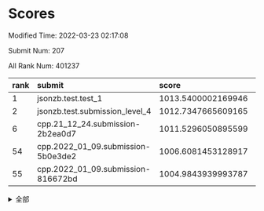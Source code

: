 # Scores

Modified Time: 2022-03-23 02:17:08

Submit Num: 207

All Rank Num: 401237

| rank |               submit               |       score        |       sigma        | pk_num |
| :--- | :--------------------------------- | :----------------- | :----------------- | :----- |
| 1    | jsonzb.test.test_1                 | 1013.5400002169946 | 0.8113651921128028 | 7749   |
| 2    | jsonzb.test.submission_level_4     | 1012.7347665609165 | 0.804456095059763  | 7752   |
| 6    | cpp.21_12_24.submission-2b2ea0d7   | 1011.5296050895599 | 0.7740517342634256 | 7756   |
| 54   | cpp.2022_01_09.submission-5b0e3de2 | 1006.6081453128917 | 0.7373494937943047 | 7752   |
| 55   | cpp.2022_01_09.submission-816672bd | 1004.9843939993787 | 0.7351737327210702 | 7754   |


<details>
<summary>全部</summary>

| rank |                 submit                 |       score        |       sigma        | pk_num |
| :--- | :------------------------------------- | :----------------- | :----------------- | :----- |
| 1    | jsonzb.test.test_1                     | 1013.5400002169946 | 0.8113651921128028 | 7749   |
| 2    | jsonzb.test.submission_level_4         | 1012.7347665609165 | 0.804456095059763  | 7752   |
| 3    | gobigger.level_3.submission_level_3_33 | 1011.9179259637016 | 0.7801389173689242 | 7750   |
| 4    | gobigger.level_3.submission_level_3_40 | 1011.8653837403909 | 0.7952593178487923 | 7753   |
| 5    | gobigger.level_3.submission_level_3_24 | 1011.5877739148608 | 0.7978502658230882 | 7753   |
| 6    | cpp.21_12_24.submission-2b2ea0d7       | 1011.5296050895599 | 0.7740517342634256 | 7756   |
| 7    | gobigger.level_3.submission_level_3_39 | 1011.396552014747  | 0.780612334119712  | 7754   |
| 8    | gobigger.level_3.submission_level_3_36 | 1011.3949749652515 | 0.7579102050807373 | 7756   |
| 9    | gobigger.level_3.submission_level_3_30 | 1011.3924144561247 | 0.7715942826528505 | 7756   |
| 10   | gobigger.level_3.submission_level_3_43 | 1011.2924591716143 | 0.781358071526851  | 7754   |
| 11   | gobigger.level_3.submission_level_3_15 | 1011.1364510321323 | 0.7696060817259062 | 7752   |
| 12   | gobigger.level_3.submission_level_3_29 | 1010.6484083376273 | 0.7426936143073416 | 7751   |
| 13   | gobigger.level_3.submission_level_3_34 | 1010.603529160641  | 0.781800355317017  | 7751   |
| 14   | gobigger.level_3.submission_level_3_44 | 1010.5285314086462 | 0.7630283171038941 | 7750   |
| 15   | gobigger.level_3.submission_level_3_14 | 1010.498595872273  | 0.7724489700695845 | 7749   |
| 16   | gobigger.level_3.submission_level_3_3  | 1010.4731354782224 | 0.7757284093435799 | 7755   |
| 17   | gobigger.level_3.submission_level_3_48 | 1010.4633411528775 | 0.7479495801242545 | 7754   |
| 18   | gobigger.level_3.submission_level_3_27 | 1010.4165312114618 | 0.7445083310065981 | 7757   |
| 19   | gobigger.level_3.submission_level_3_10 | 1010.4080221300638 | 0.755270448623131  | 7752   |
| 20   | gobigger.level_3.submission_level_3_47 | 1010.3474528197715 | 0.760002024481213  | 7755   |
| 21   | gobigger.level_3.submission_level_3_18 | 1010.2796284446143 | 0.7627494633760201 | 7757   |
| 22   | gobigger.level_3.submission_level_3_26 | 1010.2623817814399 | 0.762740251322782  | 7753   |
| 23   | gobigger.level_3.submission_level_3_49 | 1010.2601877414562 | 0.7538367578923268 | 7755   |
| 24   | gobigger.level_3.submission_level_3_16 | 1010.1567317272171 | 0.7554237391001578 | 7758   |
| 25   | gobigger.level_3.submission_level_3_5  | 1010.0323057590444 | 0.7546226472279938 | 7754   |
| 26   | gobigger.level_3.submission_level_3_6  | 1010.0241353970631 | 0.7744620487690733 | 7751   |
| 27   | gobigger.level_3.submission_level_3_25 | 1009.9877980801999 | 0.7520660545850457 | 7755   |
| 28   | gobigger.level_3.submission_level_3_4  | 1009.8438118975998 | 0.7586247911227498 | 7753   |
| 29   | gobigger.level_3.submission_level_3_41 | 1009.7173709839824 | 0.7582997279308157 | 7755   |
| 30   | gobigger.level_3.submission_level_3_37 | 1009.6556433738003 | 0.7417028493509895 | 7757   |
| 31   | gobigger.level_3.submission_level_3_0  | 1009.6510988212856 | 0.7364458799835026 | 7755   |
| 32   | gobigger.level_3.submission_level_3_8  | 1009.64757490994   | 0.7599341663625001 | 7755   |
| 33   | gobigger.level_3.submission_level_3_9  | 1009.5878745067506 | 0.7788173773293773 | 7756   |
| 34   | gobigger.level_3.submission_level_3_19 | 1009.5734620513025 | 0.757496097840881  | 7752   |
| 35   | gobigger.level_3.submission_level_3_22 | 1009.5689460248552 | 0.752237885956554  | 7750   |
| 36   | gobigger.level_3.submission_level_3_20 | 1009.5502725290942 | 0.7480459080850805 | 7751   |
| 37   | gobigger.level_3.submission_level_3_11 | 1009.5265218378086 | 0.7586443741567916 | 7751   |
| 38   | gobigger.level_3.submission_level_3_46 | 1009.4901220633986 | 0.746007967318342  | 7751   |
| 39   | gobigger.level_3.submission_level_3_1  | 1009.4300689240714 | 0.7502579784633481 | 7751   |
| 40   | gobigger.level_3.submission_level_3_13 | 1009.3621918984592 | 0.7430182502904695 | 7750   |
| 41   | gobigger.level_3.submission_level_3_2  | 1009.272578206262  | 0.7765183272186695 | 7750   |
| 42   | gobigger.level_3.submission_level_3_28 | 1009.22084403513   | 0.7466092113923221 | 7755   |
| 43   | gobigger.level_3.submission_level_3_35 | 1009.1790836274795 | 0.7280828712796811 | 7756   |
| 44   | gobigger.level_3.submission_level_3_31 | 1009.1587231508362 | 0.7491132082080726 | 7760   |
| 45   | gobigger.level_3.submission_level_3_23 | 1009.1279083379861 | 0.7497068907516007 | 7755   |
| 46   | gobigger.level_3.submission_level_3_32 | 1009.1183267723391 | 0.7788585743495315 | 7755   |
| 47   | gobigger.level_3.submission_level_3_42 | 1009.0245681458917 | 0.7692442209655912 | 7753   |
| 48   | gobigger.level_3.submission_level_3_7  | 1008.9795935006772 | 0.7571816875710267 | 7758   |
| 49   | gobigger.level_3.submission_level_3_17 | 1008.9472104471929 | 0.740566767689519  | 7751   |
| 50   | gobigger.level_3.submission_level_3_12 | 1008.8853781199708 | 0.754899522523292  | 7757   |
| 51   | gobigger.level_3.submission_level_3_45 | 1008.6341980555902 | 0.7339259121388755 | 7757   |
| 52   | gobigger.level_3.submission_level_3_21 | 1008.5656585752768 | 0.7493810099526076 | 7752   |
| 53   | gobigger.level_3.submission_level_3_38 | 1008.5062528499997 | 0.7554885286569835 | 7749   |
| 54   | cpp.2022_01_09.submission-5b0e3de2     | 1006.6081453128917 | 0.7373494937943047 | 7752   |
| 55   | cpp.2022_01_09.submission-816672bd     | 1004.9843939993787 | 0.7351737327210702 | 7754   |
| 56   | gobigger.level_1.submission_level_1_8  | 1004.8426138856616 | 0.7181541307655751 | 7753   |
| 57   | gobigger.level_1.submission_level_1_42 | 1004.7576315675071 | 0.7144192319133246 | 7754   |
| 58   | gobigger.level_1.submission_level_1_12 | 1004.75123542272   | 0.7295514177192891 | 7758   |
| 59   | gobigger.level_1.submission_level_1_27 | 1004.2449140373723 | 0.7230132498286288 | 7757   |
| 60   | gobigger.level_1.submission_level_1_44 | 1004.1407984959114 | 0.7233264187407434 | 7755   |
| 61   | gobigger.level_1.submission_level_1_13 | 1004.1137332719436 | 0.7134599774454667 | 7753   |
| 62   | gobigger.level_1.submission_level_1_15 | 1004.0169134176397 | 0.7268531428647452 | 7758   |
| 63   | gobigger.level_1.submission_level_1_26 | 1004.0130376902932 | 0.717763148327829  | 7753   |
| 64   | gobigger.level_1.submission_level_1_22 | 1003.9937119303382 | 0.7200505822073049 | 7751   |
| 65   | gobigger.level_1.submission_level_1_33 | 1003.9828249814855 | 0.7127653292648284 | 7754   |
| 66   | gobigger.level_1.submission_level_1_5  | 1003.9275246356632 | 0.7231539782906075 | 7758   |
| 67   | gobigger.level_1.submission_level_1_23 | 1003.9100375468979 | 0.7190309678151757 | 7754   |
| 68   | gobigger.level_1.submission_level_1_7  | 1003.8854825711641 | 0.7173368937029354 | 7746   |
| 69   | gobigger.level_1.submission_level_1_32 | 1003.8343068778281 | 0.7132446793055616 | 7754   |
| 70   | gobigger.level_1.submission_level_1_29 | 1003.8118035792296 | 0.7159809825122543 | 7757   |
| 71   | gobigger.level_1.submission_level_1_36 | 1003.7492115012399 | 0.7117080036781915 | 7753   |
| 72   | gobigger.level_1.submission_level_1_3  | 1003.6408434590257 | 0.7245911614352656 | 7753   |
| 73   | gobigger.level_1.submission_level_1_35 | 1003.5878638220972 | 0.7286895098347859 | 7752   |
| 74   | gobigger.level_1.submission_level_1_30 | 1003.566939229558  | 0.7291513653097499 | 7745   |
| 75   | gobigger.level_1.submission_level_1_17 | 1003.5276927062724 | 0.7166525556491352 | 7754   |
| 76   | gobigger.level_1.submission_level_1_46 | 1003.5276806126909 | 0.7181962473277733 | 7749   |
| 77   | gobigger.level_1.submission_level_1_28 | 1003.4722337437263 | 0.7118774984825121 | 7748   |
| 78   | gobigger.level_1.submission_level_1_1  | 1003.3852335177444 | 0.7185364186403631 | 7752   |
| 79   | gobigger.level_1.submission_level_1_34 | 1003.3516726744491 | 0.7149631215430501 | 7754   |
| 80   | gobigger.level_1.submission_level_1_2  | 1003.3463767012138 | 0.7090732213100674 | 7752   |
| 81   | gobigger.level_1.submission_level_1_19 | 1003.3461755778803 | 0.7074821303031752 | 7754   |
| 82   | gobigger.level_1.submission_level_1_40 | 1003.3439247918286 | 0.7154060205286349 | 7752   |
| 83   | gobigger.level_1.submission_level_1_41 | 1003.3374195767133 | 0.7046599906570152 | 7749   |
| 84   | gobigger.level_1.submission_level_1_20 | 1003.3373440369785 | 0.7238958990446027 | 7751   |
| 85   | gobigger.level_1.submission_level_1_25 | 1003.2075024088117 | 0.7223627711561769 | 7757   |
| 86   | gobigger.level_1.submission_level_1_16 | 1003.1664437826405 | 0.7204965726359953 | 7751   |
| 87   | gobigger.level_1.submission_level_1_6  | 1003.0104830741753 | 0.7025998585386992 | 7757   |
| 88   | gobigger.level_1.submission_level_1_21 | 1003.0000126411259 | 0.7246928095626938 | 7751   |
| 89   | gobigger.level_1.submission_level_1_9  | 1002.9951788390065 | 0.6965293316464165 | 7760   |
| 90   | gobigger.level_1.submission_level_1_38 | 1002.8684230705315 | 0.7271903038162207 | 7754   |
| 91   | gobigger.level_1.submission_level_1_43 | 1002.8439783305286 | 0.7158842924779065 | 7751   |
| 92   | gobigger.level_1.submission_level_1_24 | 1002.812516096398  | 0.7165632338439073 | 7752   |
| 93   | gobigger.level_1.submission_level_1_47 | 1002.7974908217674 | 0.719869924339743  | 7758   |
| 94   | gobigger.level_1.submission_level_1_39 | 1002.7752360544658 | 0.71162700300785   | 7760   |
| 95   | gobigger.level_1.submission_level_1_14 | 1002.759138133598  | 0.7140052211837885 | 7756   |
| 96   | gobigger.level_1.submission_level_1_37 | 1002.6955728988628 | 0.7194531926963624 | 7756   |
| 97   | gobigger.level_1.submission_level_1_48 | 1002.6254701985779 | 0.7078271476016817 | 7755   |
| 98   | gobigger.level_1.submission_level_1_49 | 1002.600660764036  | 0.7154608950615026 | 7758   |
| 99   | gobigger.level_1.submission_level_1_18 | 1002.451625438595  | 0.7132282371377003 | 7754   |
| 100  | gobigger.level_1.submission_level_1_4  | 1002.3203917847184 | 0.7232103859752227 | 7755   |
| 101  | gobigger.level_1.submission_level_1_0  | 1002.3005150917257 | 0.7042806695824787 | 7750   |
| 102  | gobigger.level_1.submission_level_1_31 | 1002.2795607743841 | 0.7158390650895834 | 7754   |
| 103  | gobigger.level_1.submission_level_1_11 | 1002.2302761450613 | 0.715220931837175  | 7753   |
| 104  | gobigger.level_1.submission_level_1_45 | 1002.210113948686  | 0.7083100823629571 | 7752   |
| 105  | gobigger.level_1.submission_level_1_10 | 1001.713612325133  | 0.7091415517498307 | 7748   |
| 106  | gobigger.random.submission_random_2    | 997.4569087511438  | 0.7063159483995917 | 7753   |
| 107  | gobigger.random.submission_random_10   | 997.1085385641867  | 0.7299475202585266 | 7754   |
| 108  | gobigger.random.submission_random_45   | 997.0536899117382  | 0.7174941662183225 | 7753   |
| 109  | gobigger.random.submission_random_47   | 997.0226263786403  | 0.7111471229154123 | 7753   |
| 110  | gobigger.random.submission_random_44   | 996.9296249135715  | 0.7007818070525822 | 7752   |
| 111  | gobigger.random.submission_random_8    | 996.7405109807311  | 0.7116429189788165 | 7750   |
| 112  | gobigger.random.submission_random_43   | 996.7284564987258  | 0.7124655890805085 | 7744   |
| 113  | gobigger.random.submission_random_28   | 996.7211650447434  | 0.7177612941666816 | 7755   |
| 114  | gobigger.random.submission_random_32   | 996.7142992684285  | 0.7140478552328351 | 7752   |
| 115  | gobigger.random.submission_random_15   | 996.7061594580695  | 0.7210958408054726 | 7755   |
| 116  | gobigger.random.submission_random_19   | 996.6520784336348  | 0.7157204615286911 | 7759   |
| 117  | gobigger.random.submission_random_1    | 996.6409140741503  | 0.7031948686809579 | 7753   |
| 118  | gobigger.random.submission_random_20   | 996.6379784856499  | 0.7120090684562237 | 7752   |
| 119  | gobigger.random.submission_random_3    | 996.6253761277469  | 0.7121734310302325 | 7752   |
| 120  | gobigger.random.submission_random_41   | 996.5587008526061  | 0.7137526136989384 | 7749   |
| 121  | gobigger.random.submission_random_6    | 996.4605032162312  | 0.7086389842007647 | 7756   |
| 122  | gobigger.random.submission_random_16   | 996.4206061879752  | 0.712721091804191  | 7754   |
| 123  | gobigger.random.submission_random_40   | 996.3672416524506  | 0.7157848309679026 | 7753   |
| 124  | gobigger.random.submission_random_42   | 996.3566148519805  | 0.7134736205991494 | 7755   |
| 125  | gobigger.random.submission_random_31   | 996.3309201566385  | 0.7051524826442276 | 7755   |
| 126  | gobigger.random.submission_random_49   | 996.2259315278063  | 0.7011859053063729 | 7754   |
| 127  | gobigger.random.submission_random_25   | 996.2017640966915  | 0.7085659998795849 | 7747   |
| 128  | gobigger.random.submission_random_48   | 996.0935142167256  | 0.7360771236014674 | 7751   |
| 129  | gobigger.random.submission_random_9    | 996.0566404933866  | 0.7107380517180756 | 7752   |
| 130  | gobigger.random.submission_random_22   | 996.0562237709138  | 0.7120107111134019 | 7751   |
| 131  | gobigger.random.submission_random_4    | 995.9780072256399  | 0.7193747462916172 | 7754   |
| 132  | gobigger.random.submission_random_21   | 995.973663386644   | 0.7175740566306126 | 7755   |
| 133  | gobigger.random.submission_random_29   | 995.8889612825367  | 0.707376220002405  | 7752   |
| 134  | gobigger.random.submission_random_7    | 995.8711614426758  | 0.7122655599124559 | 7753   |
| 135  | gobigger.random.submission_random_38   | 995.837151249957   | 0.7082335129490338 | 7752   |
| 136  | gobigger.random.submission_random_26   | 995.824290992516   | 0.7144858879118721 | 7757   |
| 137  | gobigger.random.submission_random_39   | 995.7760993173762  | 0.7144461096370369 | 7753   |
| 138  | gobigger.random.submission_random_36   | 995.7603428869238  | 0.7155675285982205 | 7757   |
| 139  | gobigger.random.submission_random_0    | 995.737459265569   | 0.7052364389300261 | 7753   |
| 140  | gobigger.random.submission_random_14   | 995.7337564056504  | 0.7201041574847173 | 7749   |
| 141  | gobigger.random.submission_random_27   | 995.7325161882218  | 0.7114814141839312 | 7756   |
| 142  | gobigger.random.submission_random_35   | 995.719084572554   | 0.7133899572611054 | 7755   |
| 143  | gobigger.random.submission_random_18   | 995.6667356695476  | 0.7201865157969085 | 7751   |
| 144  | gobigger.random.submission_random_46   | 995.6067309038881  | 0.7182531264767533 | 7755   |
| 145  | gobigger.random.submission_random_33   | 995.5295215587653  | 0.7032123827574521 | 7752   |
| 146  | gobigger.random.submission_random_12   | 995.4544022668388  | 0.7212468944142162 | 7753   |
| 147  | gobigger.random.submission_random_13   | 995.4194180335584  | 0.719348723958354  | 7755   |
| 148  | gobigger.random.submission_random_30   | 995.4076191249343  | 0.7261682687303606 | 7758   |
| 149  | gobigger.random.submission_random_24   | 995.3940571234406  | 0.7285604306987018 | 7755   |
| 150  | gobigger.random.submission_random_5    | 995.3882419062758  | 0.7194550514750356 | 7756   |
| 151  | gobigger.random.submission_random_17   | 995.3166617153454  | 0.70713788690708   | 7757   |
| 152  | gobigger.random.submission_random_34   | 995.2398254670222  | 0.7277006952926874 | 7754   |
| 153  | gobigger.random.submission_random_11   | 995.1534283254535  | 0.7111146261892005 | 7754   |
| 154  | gobigger.random.submission_random_37   | 994.3077857295814  | 0.7197766462508416 | 7751   |
| 155  | gobigger.random.submission_random_23   | 994.1726057443584  | 0.7125804542427856 | 7754   |
| 156  | gobigger.level_2.submission_level_2_37 | 993.8688197845167  | 0.7314553312143102 | 7752   |
| 157  | gobigger.level_2.submission_level_2_41 | 993.6497721535064  | 0.719631707691776  | 7750   |
| 158  | gobigger.level_2.submission_level_2_7  | 993.5146470931915  | 0.7320185095164373 | 7752   |
| 159  | gobigger.level_2.submission_level_2_3  | 993.4528544993995  | 0.7314281250453907 | 7756   |
| 160  | gobigger.level_2.submission_level_2_33 | 993.3650733017521  | 0.7374861903423676 | 7751   |
| 161  | gobigger.level_2.submission_level_2_16 | 993.2879434514863  | 0.7357878026953253 | 7751   |
| 162  | gobigger.level_2.submission_level_2_19 | 993.2579562152345  | 0.727100314458435  | 7752   |
| 163  | gobigger.level_2.submission_level_2_15 | 993.2461377753897  | 0.7313945744788801 | 7757   |
| 164  | gobigger.level_2.submission_level_2_44 | 993.086482241084   | 0.729382960514622  | 7754   |
| 165  | gobigger.level_2.submission_level_2_2  | 992.8570701805177  | 0.7415020436494056 | 7747   |
| 166  | gobigger.level_2.submission_level_2_12 | 992.5577137574857  | 0.7448573788834802 | 7756   |
| 167  | gobigger.level_2.submission_level_2_23 | 992.5281256675682  | 0.7524396213402346 | 7747   |
| 168  | gobigger.level_2.submission_level_2_36 | 992.5269630640744  | 0.7530533448978616 | 7752   |
| 169  | gobigger.level_2.submission_level_2_14 | 992.5023741027511  | 0.7574716558027771 | 7753   |
| 170  | gobigger.level_2.submission_level_2_13 | 992.4964083262796  | 0.7424860143024942 | 7755   |
| 171  | gobigger.level_2.submission_level_2_39 | 992.4575030427401  | 0.7575897728464257 | 7751   |
| 172  | gobigger.level_2.submission_level_2_21 | 992.4270867640067  | 0.7258345375895393 | 7757   |
| 173  | gobigger.level_2.submission_level_2_26 | 992.4194772980643  | 0.7423538471906587 | 7758   |
| 174  | gobigger.level_2.submission_level_2_49 | 992.3916623688605  | 0.7420876918735935 | 7751   |
| 175  | gobigger.level_2.submission_level_2_24 | 992.2373744092241  | 0.7355662941479801 | 7753   |
| 176  | gobigger.level_2.submission_level_2_47 | 992.229112193876   | 0.7225981924616366 | 7753   |
| 177  | gobigger.level_2.submission_level_2_48 | 992.2124745019253  | 0.7222934599961005 | 7758   |
| 178  | gobigger.level_2.submission_level_2_4  | 992.2053440359191  | 0.7367627689806335 | 7750   |
| 179  | gobigger.level_2.submission_level_2_32 | 992.1860825051468  | 0.7494026537226252 | 7756   |
| 180  | gobigger.level_2.submission_level_2_17 | 992.0788208288599  | 0.7533439505573608 | 7757   |
| 181  | gobigger.level_2.submission_level_2_10 | 992.046323779138   | 0.749504810513035  | 7752   |
| 182  | gobigger.level_2.submission_level_2_35 | 991.8571462772195  | 0.7429788938658487 | 7756   |
| 183  | gobigger.level_2.submission_level_2_30 | 991.6885796958011  | 0.7452530909372281 | 7754   |
| 184  | gobigger.level_2.submission_level_2_34 | 991.6559846810886  | 0.7396710839179784 | 7750   |
| 185  | gobigger.level_2.submission_level_2_38 | 991.6505912138783  | 0.7455970405176352 | 7760   |
| 186  | gobigger.level_2.submission_level_2_18 | 991.6068130501665  | 0.75223654202971   | 7753   |
| 187  | gobigger.level_2.submission_level_2_25 | 991.5761929272591  | 0.7528923273079843 | 7752   |
| 188  | gobigger.level_2.submission_level_2_46 | 991.5272797820627  | 0.7557569111459261 | 7752   |
| 189  | gobigger.level_2.submission_level_2_29 | 991.4983747315084  | 0.7506375879251344 | 7756   |
| 190  | gobigger.level_2.submission_level_2_20 | 991.4966986346496  | 0.7578045546674431 | 7753   |
| 191  | gobigger.level_2.submission_level_2_5  | 991.4245396924101  | 0.749648906189717  | 7760   |
| 192  | gobigger.level_2.submission_level_2_42 | 991.4035643591903  | 0.7600573234567    | 7754   |
| 193  | gobigger.level_2.submission_level_2_45 | 991.3950752225952  | 0.753687339949361  | 7750   |
| 194  | gobigger.level_2.submission_level_2_0  | 991.3662976843004  | 0.7440810574361629 | 7752   |
| 195  | gobigger.level_2.submission_level_2_11 | 991.3047142320565  | 0.7597060906817379 | 7748   |
| 196  | gobigger.level_2.submission_level_2_40 | 991.1735433452264  | 0.7527925369020019 | 7758   |
| 197  | gobigger.level_2.submission_level_2_43 | 991.1307247093026  | 0.7458606119703945 | 7748   |
| 198  | gobigger.level_2.submission_level_2_31 | 991.0526555842744  | 0.7513809361474669 | 7755   |
| 199  | gobigger.level_2.submission_level_2_22 | 991.0319359035519  | 0.7796569885575791 | 7755   |
| 200  | gobigger.level_2.submission_level_2_8  | 991.0174908446303  | 0.7767787370206114 | 7758   |
| 201  | gobigger.level_2.submission_level_2_6  | 990.7010794782929  | 0.7636173650164957 | 7747   |
| 202  | gobigger.level_2.submission_level_2_1  | 990.568681662359   | 0.7460468705908896 | 7752   |
| 203  | gobigger.level_2.submission_level_2_9  | 990.3808821101941  | 0.7473354279458019 | 7753   |
| 204  | gobigger.level_2.submission_level_2_27 | 990.2099767565124  | 0.7749045219510393 | 7750   |
| 205  | gobigger.level_2.submission_level_2_28 | 989.7314566334642  | 0.7847440738666986 | 7752   |
| 206  | gobigger.none.submission_none_0        | 979.3049444126043  | 1.2240251448171104 | 7753   |
| 207  | gobigger.none.submission_none_1        | 976.1560635768686  | 1.4970899521637497 | 7756   |

</details>
